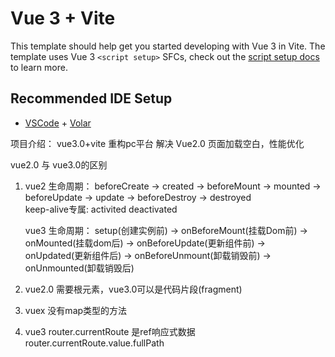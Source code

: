 # Vue 3 + Vite

This template should help get you started developing with Vue 3 in Vite. The template uses Vue 3 `<script setup>` SFCs, check out the [script setup docs](https://v3.vuejs.org/api/sfc-script-setup.html#sfc-script-setup) to learn more.

## Recommended IDE Setup

- [VSCode](https://code.visualstudio.com/) + [Volar](https://marketplace.visualstudio.com/items?itemName=johnsoncodehk.volar)

项目介绍：
vue3.0+vite 重构pc平台
解决 Vue2.0 页面加载空白，性能优化

vue2.0 与 vue3.0的区别

1. vue2 生命周期：
   beforeCreate -> created ->  beforeMount ->  mounted  ->   beforeUpdate ->  update  ->   beforeDestroy  ->   destroyed  
   keep-alive专属:
   activited deactivated

   vue3 生命周期：
   setup(创建实例前) ->  onBeforeMount(挂载Dom前) -> onMounted(挂载dom后) -> onBeforeUpdate(更新组件前) -> onUpdated(更新组件后) -> onBeforeUnmount(卸载销毁前) -> onUnmounted(卸载销毁后)
2. vue2.0 需要根元素，vue3.0可以是代码片段(fragment)
3. vuex 没有map类型的方法 
4. vue3 router.currentRoute 是ref响应式数据 router.currentRoute.value.fullPath
